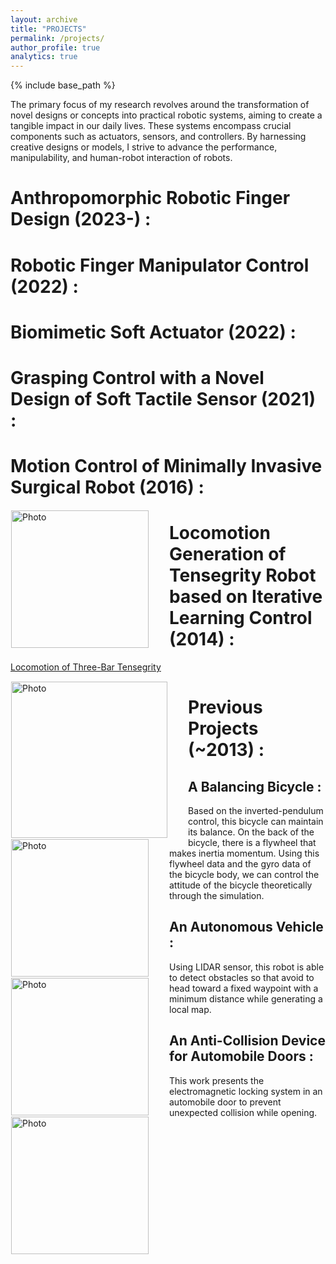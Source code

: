 ```yaml
---
layout: archive
title: "PROJECTS"
permalink: /projects/
author_profile: true
analytics: true
---
```


{% include base_path %}

The primary focus of my research revolves around the transformation of novel designs or concepts into practical robotic systems, aiming to create a tangible impact in our daily lives. These systems encompass crucial components such as actuators, sensors, and controllers. By harnessing creative designs or models, I strive to advance the performance, manipulability, and human-robot interaction of robots.

# Anthropomorphic Robotic Finger Design (2023-) :



# Robotic Finger Manipulator Control (2022) :



# Biomimetic Soft Actuator (2022) :



# Grasping Control with a Novel Design of Soft Tactile Sensor (2021) : 


# Motion Control of Minimally Invasive Surgical Robot (2016) : 


<img align="left" src="https://hansy628.github.io/mshan_project/files/misrobot2.JPG" alt="Photo" style="width: 220px; border-radius: 1px; padding: 1px 30px 1px 1px"/>


# Locomotion Generation of Tensegrity Robot based on Iterative Learning Control (2014) :

[Locomotion of Three-Bar Tensegrity](https://www.youtube.com/watch?v=3nluj3a4f2s)

<img align="left" src="https://hansy628.github.io/mshan_project/files/tensegrity.jpg" alt="Photo" style="width: 250px; border-radius: 1px; padding: 1px 30px 1px 1px"/>

# Previous Projects (~2013) : 

## A Balancing Bicycle : 

<img align="left" src="https://hansy628.github.io/mshan_project/files/balancingbicycle.jpg" alt="Photo" style="width: 220px; border-radius: 1px; padding: 1px 30px 1px 1px"/>

Based on the inverted-pendulum control, this bicycle can maintain its balance. On the back of the bicycle, there is a flywheel that makes inertia momentum. Using this flywheel data and the gyro data of the bicycle body, we can control the attitude of the bicycle theoretically through the simulation.

## An Autonomous Vehicle : 

<img align="left" src="https://hansy628.github.io/mshan_project/files/autonomousvehicle.jpg" alt="Photo" style="width: 220px; border-radius: 1px; padding: 1px 30px 1px 1px"/>

Using LIDAR sensor, this robot is able to detect obstacles so that avoid to head toward a fixed waypoint with a minimum distance while generating a local map.

## An Anti-Collision Device for Automobile Doors : 

<img align="left" src="https://hansy628.github.io/mshan_project/files/anticollisiondoor.jpg" alt="Photo" style="width: 220px; border-radius: 1px; padding: 1px 30px 1px 1px"/>

This work presents the electromagnetic locking system in an automobile door to prevent unexpected collision while opening.

